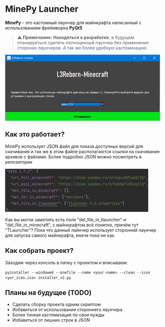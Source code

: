 # **MinePy Launcher**

**MinePy** - это кастомный лаунчер для майнкрафта написанный с использованием фреймворка **PyQt5**

> ⚠ **Примечание:** **Находиться в разработке**, в будущем планируеться сделать полноценный лаунчер без применения стороних лаунчеров. А так же более удобную кастомизацию.

![screenshot](./screen/main_window.png)

## Как это работает?

MinePy использует JSON файл для показа доступных версий для скачивания и так же в этом файле располагаются ссылки на скачивание архивов с файлами.
Более подробно JSON можно посмотреть в репозитории

![screenshot](./screen/json_example.png)

Как вы могли заметить есть поля "del_file_in_tlauncher" и "del_file_in_minecraft", с майнкрафтом всё понятно, причём тут "TLauncher"?
Пока что данный лайнчер использует сторонний лаунчер для запуска самого майнкрафта, иначе пока ни как.

## Как собрать проект?

Заходим через консоль в папку с проектом и вписываем:

`pyinstaller --windowed --onefile --name <your-name> --clean --icon <yor_icon.ico> installer_v2.py`

## Планы на будущее (TODO)
- Сделать сборку проекта одним скриптом
- Избавиться от использования стороннего лаунчера
- Более тонкая кастомизация по свои нужды
- Избавиться от лишних строк в JSON